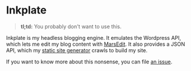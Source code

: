 Inkplate
========

> **tl;td:** You probably don't want to use this.

Inkplate is my headless blogging engine. It emulates the Wordpress API, which lets me edit my blog content with [MarsEdit](https://www.red-sweater.com/marsedit/). It also provides a JSON API, which my [static site generator](https://github.com/stevenschobert/stevenschobert.com) crawls to build my site.

If you want to know more about this nonsense, you can file [an issue](https://github.com/stevenschobert/inkplate/issues).
